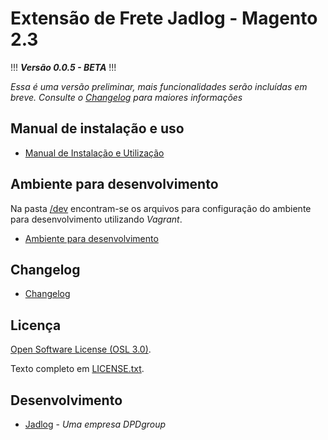 [//]: # (To view this file use: python -m pip install --user grip; python -m grip -b "README.md")
[//]: # (https://github.com/settings/tokens)
[//]: # (vim ~/.grip/settings.py)
[//]: # (PASSWORD = 'YOUR-ACCESS-TOKEN')
[//]: # (https://github.com/naokazuterada/MarkdownTOC)
[//]: # (Many thanks to peek for animated gif generation: https://github.com/phw/peek)
# Extensão de Frete Jadlog - Magento 2.3

[//]: # (Versão em: Jadlog/Embarcador/etc/module.xml)
[//]: # (Versão em: Jadlog/Embarcador/composer.json)
!!! _**Versão 0.0.5 - BETA**_ !!!

*Essa é uma versão preliminar, mais funcionalidades serão incluídas em breve. Consulte o [Changelog](changelog.md) para maiores informações*

## Manual de instalação e uso
* [Manual de Instalação e Utilização](doc/Jadlog%20-%20Magento.md)

## Ambiente para desenvolvimento
Na pasta [/dev](/dev) encontram-se os arquivos para configuração do ambiente para desenvolvimento utilizando *Vagrant*.

* [Ambiente para desenvolvimento](/dev/README.md)

## Changelog
* [Changelog](changelog.md)


## Licença

[Open Software License (OSL 3.0)](https://opensource.org/licenses/osl-3.0.php).

Texto completo em [LICENSE.txt](LICENSE.txt).

## Desenvolvimento
* [Jadlog](http://www.jadlog.com.br) - *Uma empresa DPDgroup*
